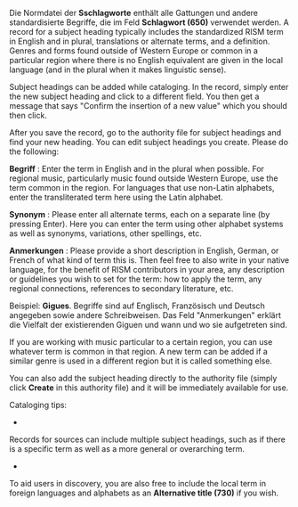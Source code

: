 Die Normdatei der **Sschlagworte** enthält alle Gattungen und andere standardisierte Begriffe, die im Feld **Schlagwort (650)** verwendet werden. A record for a subject heading typically includes the standardized RISM term in English and in plural, translations or alternate terms, and a definition. Genres and forms found outside of Western Europe or common in a particular region where there is no English equivalent are given in the local language (and in the plural when it makes linguistic sense).

Subject headings can be added while cataloging. In the record, simply enter the new subject heading and click to a different field. You then get a message that says "Confirm the insertion of a new value" which you should then click.

After you save the record, go to the authority file for subject headings and find your new heading. You can edit subject headings you create. Please do the following:

**Begriff** : Enter the term in English and in the plural when possible. For regional music, particularly music found outside Western Europe, use the term common in the region. For languages that use non-Latin alphabets, enter the transliterated term here using the Latin alphabet.

**Synonym** : Please enter all alternate terms, each on a separate line (by pressing Enter). Here you can enter the term using other alphabet systems as well as synonyms, variations, other spellings, etc.

**Anmerkungen** : Please provide a short description in English, German, or French of what kind of term this is. Then feel free to also write in your native language, for the benefit of RISM contributors in your area, any description or guidelines you wish to set for the term: how to apply the term, any regional connections, references to secondary literature, etc.

Beispiel: **Gigues**. Begriffe sind auf Englisch, Französisch und Deutsch angegeben sowie andere Schreibweisen. Das Feld "Anmerkungen" erklärt die Vielfalt der existierenden Giguen und wann und wo sie aufgetreten sind. 

If you are working with music particular to a certain region, you can use whatever term is common in that region. A new term can be added if a similar genre is used in a different region but it is called something else.

You can also add the subject heading directly to the authority file (simply click **Create** in this authority file) and it will be immediately available for use.

Cataloging tips:

- 

Records for sources can include multiple subject headings, such as if there is a specific term as well as a more general or overarching term.

- 

To aid users in discovery, you are also free to include the local term in foreign languages and alphabets as an **Alternative title (730)** if you wish.